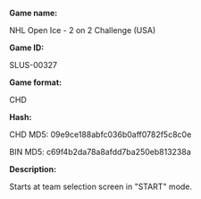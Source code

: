 **Game name:**

NHL Open Ice - 2 on 2 Challenge (USA)

**Game ID:**

SLUS-00327

**Game format:**

CHD

**Hash:**

CHD MD5: 09e9ce188abfc036b0aff0782f5c8c0e

BIN MD5: c69f4b2da78a8afdd7ba250eb813238a

**Description:**

Starts at team selection screen in "START" mode.